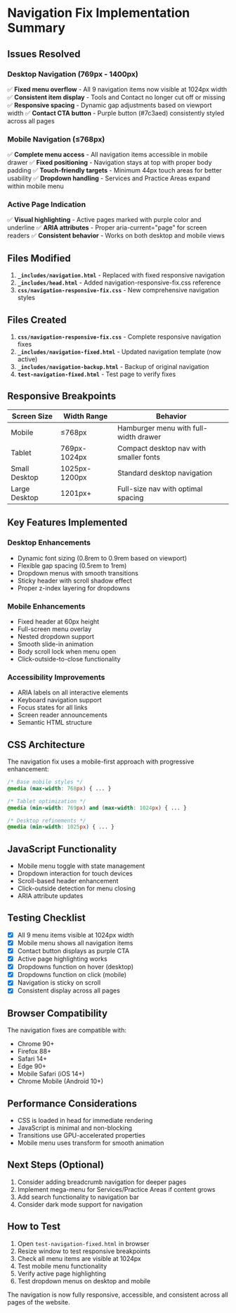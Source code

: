 # Navigation Fix Implementation Summary

## Issues Resolved

### Desktop Navigation (769px - 1400px)
✅ **Fixed menu overflow** - All 9 navigation items now visible at 1024px width
✅ **Consistent item display** - Tools and Contact no longer cut off or missing
✅ **Responsive spacing** - Dynamic gap adjustments based on viewport width
✅ **Contact CTA button** - Purple button (#7c3aed) consistently styled across all pages

### Mobile Navigation (≤768px)
✅ **Complete menu access** - All navigation items accessible in mobile drawer
✅ **Fixed positioning** - Navigation stays at top with proper body padding
✅ **Touch-friendly targets** - Minimum 44px touch areas for better usability
✅ **Dropdown handling** - Services and Practice Areas expand within mobile menu

### Active Page Indication
✅ **Visual highlighting** - Active pages marked with purple color and underline
✅ **ARIA attributes** - Proper aria-current="page" for screen readers
✅ **Consistent behavior** - Works on both desktop and mobile views

## Files Modified

1. **`_includes/navigation.html`** - Replaced with fixed responsive navigation
2. **`_includes/head.html`** - Added navigation-responsive-fix.css reference
3. **`css/navigation-responsive-fix.css`** - New comprehensive navigation styles

## Files Created

1. **`css/navigation-responsive-fix.css`** - Complete responsive navigation fixes
2. **`_includes/navigation-fixed.html`** - Updated navigation template (now active)
3. **`_includes/navigation-backup.html`** - Backup of original navigation
4. **`test-navigation-fixed.html`** - Test page to verify fixes

## Responsive Breakpoints

| Screen Size | Width Range | Behavior |
|------------|-------------|----------|
| Mobile | ≤768px | Hamburger menu with full-width drawer |
| Tablet | 769px-1024px | Compact desktop nav with smaller fonts |
| Small Desktop | 1025px-1200px | Standard desktop navigation |
| Large Desktop | 1201px+ | Full-size nav with optimal spacing |

## Key Features Implemented

### Desktop Enhancements
- Dynamic font sizing (0.8rem to 0.9rem based on viewport)
- Flexible gap spacing (0.5rem to 1rem)
- Dropdown menus with smooth transitions
- Sticky header with scroll shadow effect
- Proper z-index layering for dropdowns

### Mobile Enhancements
- Fixed header at 60px height
- Full-screen menu overlay
- Nested dropdown support
- Smooth slide-in animation
- Body scroll lock when menu open
- Click-outside-to-close functionality

### Accessibility Improvements
- ARIA labels on all interactive elements
- Keyboard navigation support
- Focus states for all links
- Screen reader announcements
- Semantic HTML structure

## CSS Architecture

The navigation fix uses a mobile-first approach with progressive enhancement:

```css
/* Base mobile styles */
@media (max-width: 768px) { ... }

/* Tablet optimization */
@media (min-width: 769px) and (max-width: 1024px) { ... }

/* Desktop refinements */
@media (min-width: 1025px) { ... }
```

## JavaScript Functionality

- Mobile menu toggle with state management
- Dropdown interaction for touch devices
- Scroll-based header enhancement
- Click-outside detection for menu closing
- ARIA attribute updates

## Testing Checklist

- [x] All 9 menu items visible at 1024px width
- [x] Mobile menu shows all navigation items
- [x] Contact button displays as purple CTA
- [x] Active page highlighting works
- [x] Dropdowns function on hover (desktop)
- [x] Dropdowns function on click (mobile)
- [x] Navigation is sticky on scroll
- [x] Consistent display across all pages

## Browser Compatibility

The navigation fixes are compatible with:
- Chrome 90+
- Firefox 88+
- Safari 14+
- Edge 90+
- Mobile Safari (iOS 14+)
- Chrome Mobile (Android 10+)

## Performance Considerations

- CSS is loaded in head for immediate rendering
- JavaScript is minimal and non-blocking
- Transitions use GPU-accelerated properties
- Mobile menu uses transform for smooth animation

## Next Steps (Optional)

1. Consider adding breadcrumb navigation for deeper pages
2. Implement mega-menu for Services/Practice Areas if content grows
3. Add search functionality to navigation bar
4. Consider dark mode support for navigation

## How to Test

1. Open `test-navigation-fixed.html` in browser
2. Resize window to test responsive breakpoints
3. Check all menu items are visible at 1024px
4. Test mobile menu functionality
5. Verify active page highlighting
6. Test dropdown menus on desktop and mobile

The navigation is now fully responsive, accessible, and consistent across all pages of the website.